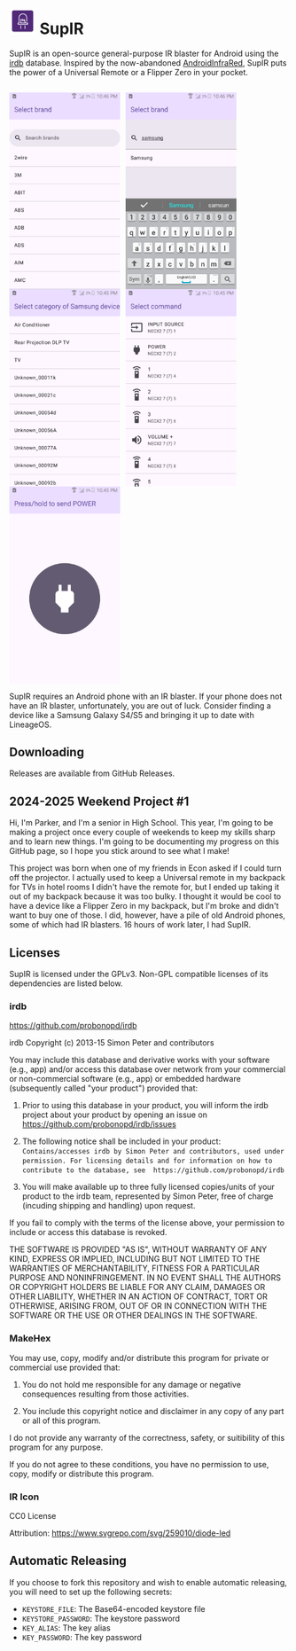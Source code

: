 # ![SupIR Icon](app/src/main/res/mipmap-mdpi/ic_launcher.webp) SupIR

SupIR is an open-source general-purpose IR blaster for Android using the [irdb](https://github.com/probonopd/irdb) database. Inspired by the now-abandoned [AndroidInfraRed](https://github.com/OneButtonDeveloper/AndroidInfraRed), SupIR puts the power of a Universal Remote or a Flipper Zero in your pocket.

<p style="float: left;">
    <img src="./screengrab/1.png" width="200" style="float: left; margin-right: 10px;">
    <img src="./screengrab/2.png" width="200" style="float: left; margin-right: 10px;">
    <img src="./screengrab/3.png" width="200" style="float: left; margin-right: 10px;">
    <img src="./screengrab/4.png" width="200" style="float: left; margin-right: 10px;">
    <img src="./screengrab/5.png" width="200" style="float: left; margin-right: 10px;">
</p>

SupIR requires an Android phone with an IR blaster. If your phone does not have an IR blaster, unfortunately, you are out of luck. Consider finding a device like a Samsung Galaxy S4/S5 and bringing it up to date with LineageOS.

## Downloading

Releases are available from GitHub Releases.

## 2024-2025 Weekend Project #1

Hi, I'm Parker, and I'm a senior in High School. This year, I'm going to be making a project once every couple of weekends to keep my skills sharp and to learn new things. I'm going to be documenting my progress on this GitHub page, so I hope you stick around to see what I make!

This project was born when one of my friends in Econ asked if I could turn off the projector. I actually used to keep a Universal remote in my backpack for TVs in hotel rooms I didn't have the remote for, but I ended up taking it out of my backpack because it was too bulky. I thought it would be cool to have a device like a Flipper Zero in my backpack, but I'm broke and didn't want to buy one of those. I did, however, have a pile of old Android phones, some of which had IR blasters. 16 hours of work later, I had SupIR.

## Licenses

SupIR is licensed under the GPLv3. Non-GPL compatible licenses of its dependencies are listed below.

### irdb

https://github.com/probonopd/irdb

irdb
Copyright (c) 2013-15 Simon Peter and contributors

You may include this database and derivative works with your software (e.g., app) and/or
access this database over network from your commercial or non-commercial
software (e.g., app) or embedded hardware (subsequently called "your product")
provided that:

1. Prior to using this database in your product, you will inform the irdb
   project about your product by opening an issue on
   https://github.com/probonopd/irdb/issues

2. The following notice shall be included in your product:
   `Contains/accesses irdb by Simon Peter and contributors, used under permission.
   For licensing details and for information on how to contribute to the database, see 
   https://github.com/probonopd/irdb`

3. You will make available up to three fully licensed copies/units of your product
   to the irdb team, represented by Simon Peter, free of charge
   (incuding shipping and handling) upon request.

If you fail to comply with the terms of the license above, your permission to
include or access this database is revoked.

THE SOFTWARE IS PROVIDED "AS IS", WITHOUT WARRANTY OF ANY KIND, EXPRESS OR
IMPLIED, INCLUDING BUT NOT LIMITED TO THE WARRANTIES OF MERCHANTABILITY,
FITNESS FOR A PARTICULAR PURPOSE AND NONINFRINGEMENT. IN NO EVENT SHALL THE
AUTHORS OR COPYRIGHT HOLDERS BE LIABLE FOR ANY CLAIM, DAMAGES OR OTHER
LIABILITY, WHETHER IN AN ACTION OF CONTRACT, TORT OR OTHERWISE, ARISING FROM,
OUT OF OR IN CONNECTION WITH THE SOFTWARE OR THE USE OR OTHER DEALINGS IN THE
SOFTWARE.

### MakeHex

You may use, copy, modify and/or distribute this program for private or
commercial use provided that:

1)  You do not hold me responsible for any damage or negative consequences
    resulting from those activities.

2)  You include this copyright notice and disclaimer in any copy of any part
    or all of this program.

I do not provide any warranty of the correctness, safety, or suitibility of
this program for any purpose.

If you do not agree to these conditions, you have no permission to use, copy,
modify or distribute this program.

### IR Icon

CC0 License

Attribution: https://www.svgrepo.com/svg/259010/diode-led

## Automatic Releasing

If you choose to fork this repository and wish to enable automatic releasing, you will need to set up the following secrets:

* `KEYSTORE_FILE`: The Base64-encoded keystore file
* `KEYSTORE_PASSWORD`: The keystore password
* `KEY_ALIAS`: The key alias
* `KEY_PASSWORD`: The key password
